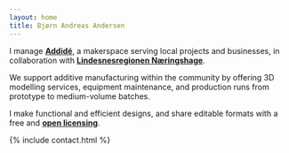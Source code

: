 ```yaml
---
layout: home
title: Bjørn Andreas Andersen
---
```


I manage <a href="https://www.addide.no" rel="nofollow"><strong>Addidé</strong></a>, a makerspace serving local projects and businesses, in collaboration with <a href="https://www.naringshagen.no" rel="nofollow"><strong>Lindesnesregionen Næringshage</strong></a>.

We support additive manufacturing within the community by offering 3D modelling services, equipment maintenance, and production runs from prototype to medium-volume batches.

I make functional and efficient designs, and share editable formats with a free and <a href="https://creativecommons.org/licenses/by-sa/4.0/" rel="nofollow"><strong>open licensing</strong></a>.

{% include contact.html %}